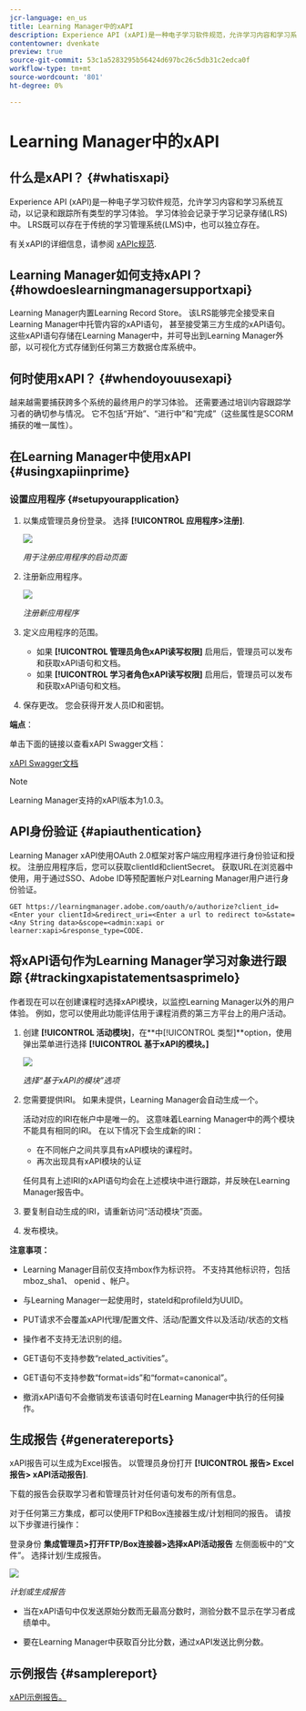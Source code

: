 ```yaml
---
jcr-language: en_us
title: Learning Manager中的xAPI
description: Experience API (xAPI)是一种电子学习软件规范，允许学习内容和学习系统互动，以记录和跟踪所有类型的学习体验。 学习体验会记录于学习记录存储(LRS)中。 LRS既可以存在于传统的学习管理系统(LMS)中，也可以独立存在。
contentowner: dvenkate
preview: true
source-git-commit: 53c1a5283295b56424d697bc26c5db31c2edca0f
workflow-type: tm+mt
source-wordcount: '801'
ht-degree: 0%

---
```




# Learning Manager中的xAPI

## 什么是xAPI？ {#whatisxapi}

Experience API (xAPI)是一种电子学习软件规范，允许学习内容和学习系统互动，以记录和跟踪所有类型的学习体验。 学习体验会记录于学习记录存储(LRS)中。 LRS既可以存在于传统的学习管理系统(LMS)中，也可以独立存在。

有关xAPI的详细信息，请参阅 [xAPIc规范](https://github.com/adlnet/xAPI-Spec).

## Learning Manager如何支持xAPI？ {#howdoeslearningmanagersupportxapi}

Learning Manager内置Learning Record Store。 该LRS能够完全接受来自Learning Manager中托管内容的xAPI语句， 甚至接受第三方生成的xAPI语句。 这些xAPI语句存储在Learning Manager中，并可导出到Learning Manager外部，以可视化方式存储到任何第三方数据仓库系统中。

## 何时使用xAPI？ {#whendoyouusexapi}

越来越需要捕获跨多个系统的最终用户的学习体验。  还需要通过培训内容跟踪学习者的确切参与情况。 它不包括“开始”、“进行中”和“完成”（这些属性是SCORM捕获的唯一属性）。

## 在Learning Manager中使用xAPI {#usingxapiinprime}

### 设置应用程序 {#setupyourapplication}

1. 以集成管理员身份登录。 选择 **[!UICONTROL 应用程序>注册]**.

   ![](assets/appregistration.png)

   *用于注册应用程序的启动页面*

1. 注册新应用程序。

   ![](assets/appregistration.png)

   *注册新应用程序*

1. 定义应用程序的范围。

   * 如果 **[!UICONTROL 管理员角色xAPI读写权限]** 启用后，管理员可以发布和获取xAPI语句和文档。
   * 如果 **[!UICONTROL 学习者角色xAPI读写权限]** 启用后，管理员可以发布和获取xAPI语句和文档。

1. 保存更改。 您会获得开发人员ID和密钥。

**端点**：

单击下面的链接以查看xAPI Swagger文档：

[xAPI Swagger文档](https://learningmanagereu.adobe.com/docs/primeapi/xapi/)

>[!NOTE]
>
>Learning Manager支持的xAPI版本为1.0.3。


## API身份验证 {#apiauthentication}

Learning Manager xAPI使用OAuth 2.0框架对客户端应用程序进行身份验证和授权。 注册应用程序后，您可以获取clientId和clientSecret。 获取URL在浏览器中使用，用于通过SSO、Adobe ID等预配置帐户对Learning Manager用户进行身份验证。

```
GET https://learningmanager.adobe.com/oauth/o/authorize?client_id=<Enter your clientId>&redirect_uri=<Enter a url to redirect to>&state=<Any String data>&scope=<admin:xapi or learner:xapi>&response_type=CODE.
```

## 将xAPI语句作为Learning Manager学习对象进行跟踪 {#trackingxapistatementsasprimelo}

作者现在可以在创建课程时选择xAPI模块，以监控Learning Manager以外的用户体验。 例如，您可以使用此功能评估用于课程消费的第三方平台上的用户活动。

1. 创建 **[!UICONTROL 活动模块]**，在**中[!UICONTROL 类型]**option，使用弹出菜单进行选择  **[!UICONTROL 基于xAPI的模块。]**

   ![](assets/xapimodulecreation.png)

   *选择“基于xAPI的模块”选项*

1. 您需要提供IRI。 如果未提供，Learning Manager会自动生成一个。

   活动对应的IRI在帐户中是唯一的。 这意味着Learning Manager中的两个模块不能具有相同的IRI。 在以下情况下会生成新的IRI：

   * 在不同帐户之间共享具有xAPI模块的课程时。
   * 再次出现具有xAPI模块的认证



   任何具有上述IRI的xAPI语句均会在上述模块中进行跟踪，并反映在Learning Manager报告中。

1. 要复制自动生成的IRI，请重新访问“活动模块”页面。
1. 发布模块。

**注意事项：**

* Learning Manager目前仅支持mbox作为标识符。 不支持其他标识符，包括mboz_sha1、 openid 、帐户。

* 与Learning Manager一起使用时，stateId和profileId为UUID。
* PUT请求不会覆盖xAPI代理/配置文件、活动/配置文件以及活动/状态的文档
* 操作者不支持无法识别的组。
* GET语句不支持参数“related_activities”。
* GET语句不支持参数“format=ids”和“format=canonical”。
* 撤消xAPI语句不会撤销发布该语句时在Learning Manager中执行的任何操作。

## 生成报告 {#generatereports}

xAPI报告可以生成为Excel报告。 以管理员身份打开 **[!UICONTROL 报告> Excel报告> xAPI活动报告]**.

下载的报告会获取学习者和管理员针对任何语句发布的所有信息。

对于任何第三方集成，都可以使用FTP和Box连接器生成/计划相同的报告。 请按以下步骤进行操作：

登录身份 **集成管理员>打开FTP/Box连接器>选择xAPI活动报告** 左侧面板中的“文件”。 选择计划/生成报告。

![](assets/xapischedule.png)

*计划或生成报告*

* 当在xAPI语句中仅发送原始分数而无最高分数时，测验分数不显示在学习者成绩单中。

* 要在Learning Manager中获取百分比分数，通过xAPI发送比例分数。

## 示例报告 {#samplereport}

[xAPI示例报告。](assets/xapireport8842560559890766717csv.zip)
